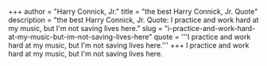 +++
author = "Harry Connick, Jr."
title = "the best Harry Connick, Jr. Quote"
description = "the best Harry Connick, Jr. Quote: I practice and work hard at my music, but I'm not saving lives here."
slug = "i-practice-and-work-hard-at-my-music-but-im-not-saving-lives-here"
quote = '''I practice and work hard at my music, but I'm not saving lives here.'''
+++
I practice and work hard at my music, but I'm not saving lives here.
